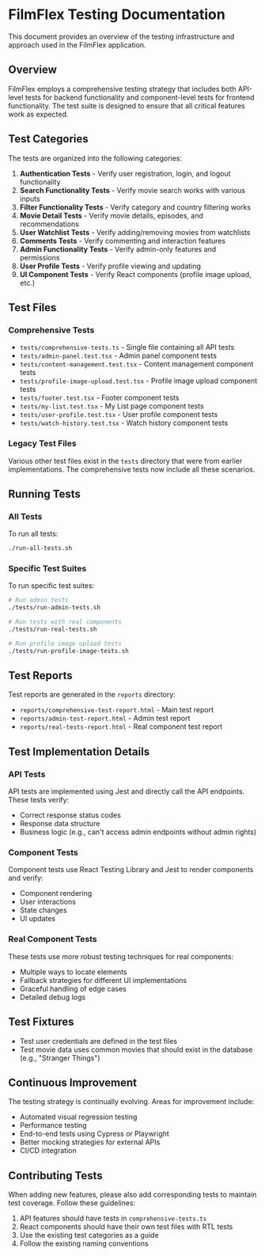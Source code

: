 # FilmFlex Testing Documentation

This document provides an overview of the testing infrastructure and approach used in the FilmFlex application.

## Overview

FilmFlex employs a comprehensive testing strategy that includes both API-level tests for backend functionality and component-level tests for frontend functionality. The test suite is designed to ensure that all critical features work as expected.

## Test Categories

The tests are organized into the following categories:

1. **Authentication Tests** - Verify user registration, login, and logout functionality
2. **Search Functionality Tests** - Verify movie search works with various inputs
3. **Filter Functionality Tests** - Verify category and country filtering works
4. **Movie Detail Tests** - Verify movie details, episodes, and recommendations
5. **User Watchlist Tests** - Verify adding/removing movies from watchlists
6. **Comments Tests** - Verify commenting and interaction features
7. **Admin Functionality Tests** - Verify admin-only features and permissions
8. **User Profile Tests** - Verify profile viewing and updating
9. **UI Component Tests** - Verify React components (profile image upload, etc.)

## Test Files

### Comprehensive Tests
- `tests/comprehensive-tests.ts` - Single file containing all API tests
- `tests/admin-panel.test.tsx` - Admin panel component tests
- `tests/content-management.test.tsx` - Content management component tests
- `tests/profile-image-upload.test.tsx` - Profile image upload component tests
- `tests/footer.test.tsx` - Footer component tests
- `tests/my-list.test.tsx` - My List page component tests
- `tests/user-profile.test.tsx` - User profile component tests
- `tests/watch-history.test.tsx` - Watch history component tests

### Legacy Test Files
Various other test files exist in the `tests` directory that were from earlier implementations. The comprehensive tests now include all these scenarios.

## Running Tests

### All Tests
To run all tests:
```bash
./run-all-tests.sh
```

### Specific Test Suites
To run specific test suites:
```bash
# Run admin tests
./tests/run-admin-tests.sh

# Run tests with real components
./tests/run-real-tests.sh

# Run profile image upload tests
./tests/run-profile-image-tests.sh
```

## Test Reports

Test reports are generated in the `reports` directory:
- `reports/comprehensive-test-report.html` - Main test report
- `reports/admin-test-report.html` - Admin test report
- `reports/real-tests-report.html` - Real component test report

## Test Implementation Details

### API Tests
API tests are implemented using Jest and directly call the API endpoints. These tests verify:
- Correct response status codes
- Response data structure
- Business logic (e.g., can't access admin endpoints without admin rights)

### Component Tests
Component tests use React Testing Library and Jest to render components and verify:
- Component rendering
- User interactions
- State changes
- UI updates

### Real Component Tests
These tests use more robust testing techniques for real components:
- Multiple ways to locate elements
- Fallback strategies for different UI implementations
- Graceful handling of edge cases
- Detailed debug logs

## Test Fixtures

- Test user credentials are defined in the test files
- Test movie data uses common movies that should exist in the database (e.g., "Stranger Things")

## Continuous Improvement

The testing strategy is continually evolving. Areas for improvement include:
- Automated visual regression testing
- Performance testing
- End-to-end tests using Cypress or Playwright
- Better mocking strategies for external APIs
- CI/CD integration

## Contributing Tests

When adding new features, please also add corresponding tests to maintain test coverage. Follow these guidelines:
1. API features should have tests in `comprehensive-tests.ts`
2. React components should have their own test files with RTL tests
3. Use the existing test categories as a guide
4. Follow the existing naming conventions
